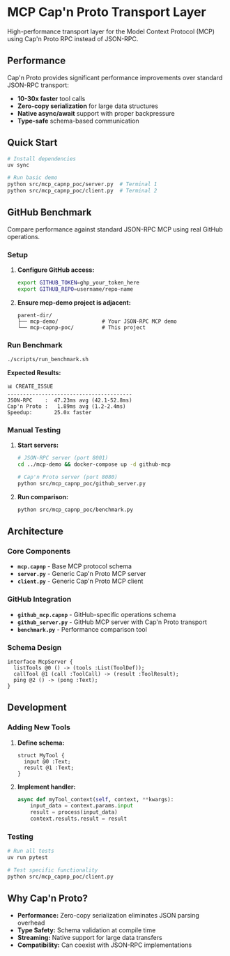# MCP Cap'n Proto Transport Layer

High-performance transport layer for the Model Context Protocol (MCP) using Cap'n Proto RPC instead of JSON-RPC.

## Performance

Cap'n Proto provides significant performance improvements over standard JSON-RPC transport:

- **10-30x faster** tool calls
- **Zero-copy serialization** for large data structures  
- **Native async/await** support with proper backpressure
- **Type-safe** schema-based communication

## Quick Start

```bash
# Install dependencies
uv sync

# Run basic demo
python src/mcp_capnp_poc/server.py  # Terminal 1
python src/mcp_capnp_poc/client.py  # Terminal 2
```

## GitHub Benchmark

Compare performance against standard JSON-RPC MCP using real GitHub operations.

### Setup

1. **Configure GitHub access:**
   ```bash
   export GITHUB_TOKEN=ghp_your_token_here
   export GITHUB_REPO=username/repo-name
   ```

2. **Ensure mcp-demo project is adjacent:**
   ```
   parent-dir/
   ├── mcp-demo/              # Your JSON-RPC MCP demo
   └── mcp-capnp-poc/         # This project
   ```

### Run Benchmark

```bash
./scripts/run_benchmark.sh
```

**Expected Results:**
```
📊 CREATE_ISSUE
----------------------------------------
JSON-RPC    :  47.23ms avg (42.1-52.8ms)
Cap'n Proto :   1.89ms avg (1.2-2.4ms)
Speedup:       25.0x faster
```

### Manual Testing

1. **Start servers:**
   ```bash
   # JSON-RPC server (port 8001)
   cd ../mcp-demo && docker-compose up -d github-mcp
   
   # Cap'n Proto server (port 8080)
   python src/mcp_capnp_poc/github_server.py
   ```

2. **Run comparison:**
   ```bash
   python src/mcp_capnp_poc/benchmark.py
   ```

## Architecture

### Core Components

- **`mcp.capnp`** - Base MCP protocol schema
- **`server.py`** - Generic Cap'n Proto MCP server
- **`client.py`** - Generic Cap'n Proto MCP client

### GitHub Integration

- **`github_mcp.capnp`** - GitHub-specific operations schema
- **`github_server.py`** - GitHub MCP server with Cap'n Proto transport
- **`benchmark.py`** - Performance comparison tool

### Schema Design

```capnp
interface McpServer {
  listTools @0 () -> (tools :List(ToolDef));
  callTool @1 (call :ToolCall) -> (result :ToolResult);
  ping @2 () -> (pong :Text);
}
```

## Development

### Adding New Tools

1. **Define schema:**
   ```capnp
   struct MyTool {
     input @0 :Text;
     result @1 :Text;
   }
   ```

2. **Implement handler:**
   ```python
   async def myTool_context(self, context, **kwargs):
       input_data = context.params.input
       result = process(input_data)
       context.results.result = result
   ```

### Testing

```bash
# Run all tests
uv run pytest

# Test specific functionality
python src/mcp_capnp_poc/client.py
```

## Why Cap'n Proto?

- **Performance:** Zero-copy serialization eliminates JSON parsing overhead
- **Type Safety:** Schema validation at compile time  
- **Streaming:** Native support for large data transfers
- **Compatibility:** Can coexist with JSON-RPC implementations
